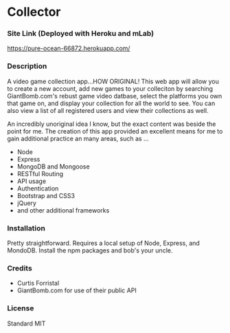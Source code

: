 # Collector

### Site Link (Deployed with Heroku and mLab)
https://pure-ocean-66872.herokuapp.com/

### Description
A video game collection app...HOW ORIGINAL!  This web app will allow you to create a new account, add new games to your colleciton by searching GiantBomb.com's rebust game video datbase, select the platforms you own that game on, and display your collection for all the world to see.  You can also view a list of all registered users and view their collections as well.

An incredibly unoriginal idea I know, but the exact content was beside the point for me.  The creation of this app provided an excellent means for me to gain additional practice an many areas, such as ...

* Node
* Express
* MongoDB and Mongoose
* RESTful Routing
* API usage
* Authentication
* Bootstrap and CSS3
* jQuery
* and other additional frameworks


### Installation
Pretty straightforward.  Requires a local setup of Node, Express, and MondoDB.  Install the npm packages and bob's your uncle.

### Credits
* Curtis Forristal
* GiantBomb.com for use of their public API

### License
Standard MIT


